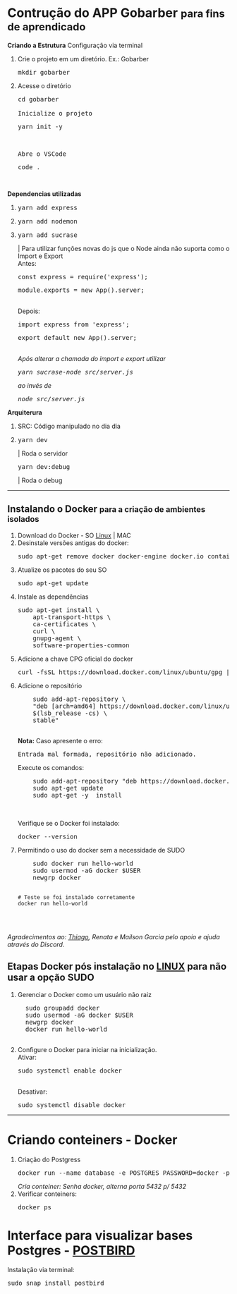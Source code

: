 <h1>Contrução do APP Gobarber <small>para fins de aprendicado</small></h1>

<strong>Criando a Estrutura</strong> Configuração via terminal
<ol>
  <li>Crie o projeto em um diretório. Ex.: Gobarber <pre>mkdir gobarber</pre></li>
  <li>Acesse o diretório <pre>cd gobarber</pre</li>
  <li>Inicialize o projeto <pre>yarn init -y</pre></li>
  <li>Abre o VSCode <pre>code .</pre></li>
</ol>

<strong>Dependencias utilizadas</strong>

<ol>
  <li><pre>yarn add express</pre></li>
  <li><pre>yarn add nodemon</pre></li>
  <li><pre>yarn add sucrase</pre> | Para utilizar funções novas do js que o Node ainda não suporta como o Import e Export<br>
  Antes:
  <pre>const express = require('express');</pre>
  <pre>module.exports = new App().server;</pre>
  <br>
  Depois:
  <pre>import express from 'express';</pre>
  <pre>export default new App().server;</pre>
  <br>
  <i>Após alterar a chamada do import e export utilizar
  <pre>yarn sucrase-node src/server.js</pre> ao invés de 
  <pre>node src/server.js</pre>
  </i>
  </li>

</ol>

<strong>Arquiterura</strong>

<ol>
  <li>SRC: Código manipulado no dia dia</li>
  <li>
    <pre>yarn dev</pre> | Roda o servidor<br>
    <pre>yarn dev:debug</pre> | Roda o debug<br>
  </li>
</ol>

------

<h2>Instalando o Docker <small>para a criação de ambientes isolados</small></h2>
<ol>
  <li>Download do Docker - SO <a href="https://docs.docker.com/install/linux/docker-ce/ubuntu/">Linux</a> | MAC</li>

  <li>Desinstale versões antigas do docker:
    <pre>sudo apt-get remove docker docker-engine docker.io containerd runc</pre>
  </li>
  <li>Atualize os pacotes do seu SO
    <pre>sudo apt-get update</pre>
  </li>
  <li>Instale as dependências
    <pre>sudo apt-get install \
    apt-transport-https \
    ca-certificates \
    curl \
    gnupg-agent \
    software-properties-common</pre>
  </li>
  <li>Adicione a chave CPG oficial do docker
    <pre>curl -fsSL https://download.docker.com/linux/ubuntu/gpg | sudo apt-key add -</pre>
  </li>
  <li>Adicione o repositório
    <pre>
    sudo add-apt-repository \
    "deb [arch=amd64] https://download.docker.com/linux/ubuntu \
    $(lsb_release -cs) \
    stable"
    </pre>
    <strong>Nota:</strong> Caso apresente o erro:
    <pre>Entrada mal formada, repositório não adicionado.</pre>
    Execute os comandos:
    <pre>
    sudo add-apt-repository "deb https://download.docker.com/linux/ubuntu bionic stable"
    sudo apt-get update
    sudo apt-get -y  install
    </pre>
    <br>
    Verifique se o Docker foi instalado: <pre>docker --version</pre>
  </li>
  <li> Permitindo o uso do docker sem a necessidade de SUDO
    <pre>
    sudo docker run hello-world
    sudo usermod -aG docker $USER
    newgrp docker

    # Teste se foi instalado corretamente
    docker run hello-world
   </pre>
  </li>  
</ol>
<i>Agradecimentos ao: <a href="Thiagohttps://github.com/thlindustries/desafios-gostack10-rocketseat/"> Thiago</a>, Renata e Mailson Garcia pelo apoio e ajuda através do Discord.</i>
<h2>Etapas Docker pós instalação no <a href="https://docs.docker.com/install/linux/linux-postinstall/">LINUX</a> para não usar a opção SUDO</h2>
<ol>
  <li>Gerenciar o Docker como um usuário não raiz
  <pre>
  sudo groupadd docker
  sudo usermod -aG docker $USER
  newgrp docker
  docker run hello-world
  </pre></li>
  <li>Configure o Docker para iniciar na inicialização.<br>
  Ativar: <pre>sudo systemctl enable docker</pre><br>
  Desativar: <pre>sudo systemctl disable docker</pre>
  </li>
</ol>

<hr>
<h1>Criando conteiners - Docker</h1>

<ol>
  <li>Criação do Postgress
  <pre>docker run --name database -e POSTGRES_PASSWORD=docker -p 5432:5432 -d postgres</pre>
  <i>Cria conteiner: Senha docker, alterna porta 5432 p/ 5432</i>
  </li>
  <li>Verificar conteiners: <pre>docker ps</pre></li>
</ol>

<h1>Interface para visualizar bases Postgres - <a href="">POSTBIRD</a></h1>
Instalação via terminal: <pre>sudo snap install postbird</pre>



